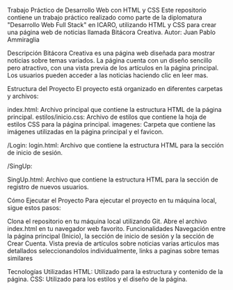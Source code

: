 Trabajo Práctico de Desarrollo Web con HTML y CSS
Este repositorio contiene un trabajo práctico realizado como parte de la diplomatura "Desarrollo Web Full Stack" en ICARO,
utilizando HTML y CSS para crear una página web de noticias llamada Bitácora Creativa.
Autor: Juan Pablo Ammiraglia

Descripción
Bitácora Creativa es una página web diseñada para mostrar noticias sobre temas variados.
La página cuenta con un diseño sencillo pero atractivo,
con una vista previa de los artículos en la página principal.
Los usuarios pueden acceder a las noticias haciendo clic en leer mas.

Estructura del Proyecto
El proyecto está organizado en diferentes carpetas y archivos:

index.html: Archivo principal que contiene la estructura HTML de la página principal.
estilos/inicio.css: Archivo de estilos que contiene la hoja de estilos CSS para la página principal.
imagenes: Carpeta que contiene las imágenes utilizadas en la página principal y el favicon.

/Login:
login.html: Archivo que contiene la estructura HTML para la sección de inicio de sesión.

/SingUp:

SingUp.html: Archivo que contiene la estructura HTML para la sección de registro de nuevos usuarios.

Cómo Ejecutar el Proyecto
Para ejecutar el proyecto en tu máquina local, sigue estos pasos:

Clona el repositorio en tu máquina local utilizando Git.
Abre el archivo index.html en tu navegador web favorito.
Funcionalidades
Navegación entre la página principal (Inicio), la sección de inicio de sesión y la sección de Crear Cuenta.
Vista previa de artículos sobre noticias varias
articulos mas detallados seleccionandolos individualmente,
links a paginas sobre temas similares

Tecnologías Utilizadas
HTML: Utilizado para la estructura y contenido de la página.
CSS: Utilizado para los estilos y el diseño de la página.
